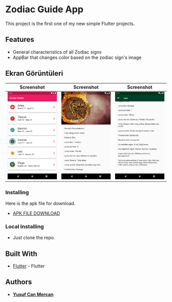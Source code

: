 # Zodiac Guide App
This project is the first one of my new simple Flutter projects.

## Features
- General characteristics of all Zodiac signs
- AppBar that changes color based on the zodiac sign's image

## Ekran Görüntüleri
Screenshot                 | Screenshot                 | Screenshot
:-------------------------:|:-------------------------: | :-------------------------:
![ss1](assets/screenshots/ss1.png) | ![ss2](assets/screenshots/ss2.png) | ![ss3](assets/screenshots/ss3.png)

### Installing

Here is the apk file for download.
* [APK FILE DOWNLOAD](https://github.com/cusufcan/zodiac_guide_app/blob/main/assets/build/app-release.apk "download")

### Local Installing
* Just clone the repo.

## Built With
* [Flutter](https://flutter.dev/) - Flutter

## Authors
* [**Yusuf Can Mercan**](https://github.com/cusufcan)
